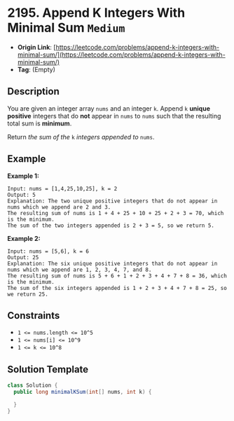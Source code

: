 # 2195. Append K Integers With Minimal Sum `Medium`

- **Origin Link**: [https://leetcode.com/problems/append-k-integers-with-minimal-sum/](https://leetcode.com/problems/append-k-integers-with-minimal-sum/)
- **Tag**: (Empty)


## Description

You are given an integer array `nums` and an integer `k`. Append `k` **unique positive** integers that do **not** appear in `nums` to `nums` such that the resulting total sum is **minimum**.

Return *the sum of the* `k` *integers appended to* `nums`.


## Example

**Example 1:**

```
Input: nums = [1,4,25,10,25], k = 2
Output: 5
Explanation: The two unique positive integers that do not appear in nums which we append are 2 and 3.
The resulting sum of nums is 1 + 4 + 25 + 10 + 25 + 2 + 3 = 70, which is the minimum.
The sum of the two integers appended is 2 + 3 = 5, so we return 5.
```

**Example 2:**

```
Input: nums = [5,6], k = 6
Output: 25
Explanation: The six unique positive integers that do not appear in nums which we append are 1, 2, 3, 4, 7, and 8.
The resulting sum of nums is 5 + 6 + 1 + 2 + 3 + 4 + 7 + 8 = 36, which is the minimum. 
The sum of the six integers appended is 1 + 2 + 3 + 4 + 7 + 8 = 25, so we return 25.
```


## Constraints

- `1 <= nums.length <= 10^5`
- `1 <= nums[i] <= 10^9`
- `1 <= k <= 10^8`


## Solution Template

```java
class Solution {
  public long minimalKSum(int[] nums, int k) {

  }
}
```
